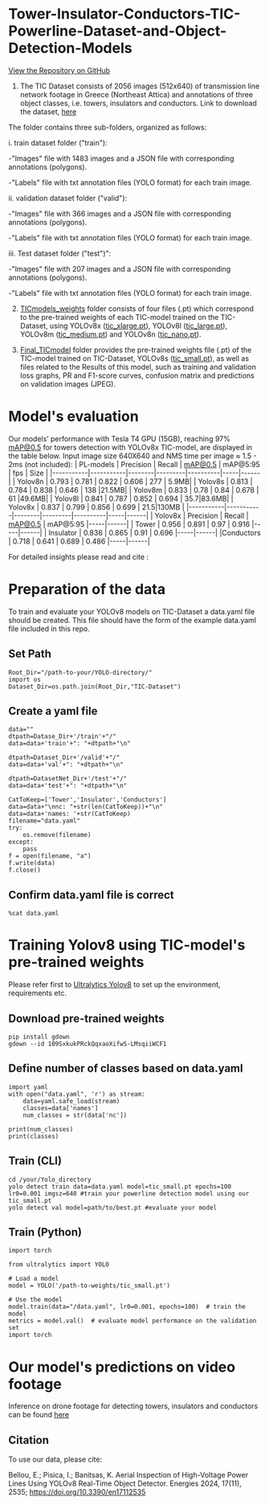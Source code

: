 # Tower-Insulator-Conductors-TIC-Powerline-Dataset-and-Object-Detection-Models
[View the Repository on GitHub](https://github.com/Elizbellou/Powerline-TIC-Dataset-and-Detection-Models)
1. The TIC Dataset consists of 2056 images (512x640) of transmission line network footage in Greece (Northeast Attica) and annotations of three object classes, i.e. towers, insulators and conductors. Link to download the dataset, [here](https://drive.google.com/drive/folders/1iD9DfRdULxudy4jtru1bteRz3th3x38v?usp=sharing)

The folder contains three sub-folders, organized as follows: 

i. train dataset folder ("train"):

-"Images" file with 1483 images and a JSON file with corresponding annotations (polygons).

-"Labels" file with txt annotation files (YOLO format) for each train image. 

ii. validation dataset folder ("valid"):

-"Images" file with 366 images and a JSON file with corresponding annotations (polygons).

-"Labels" file with txt annotation files (YOLO format) for each train image.

iii. Test dataset folder ("test")":

-"Images" file with 207 images and a JSON file with corresponding annotations (polygons).

-"Labels" file with txt annotation files (YOLO format) for each train image.

2. [TICmodels_weights](https://drive.google.com/drive/folders/1iD9DfRdULxudy4jtru1bteRz3th3x38v?usp=sharing) folder consists of four files (.pt) which correspond to the pre-trained weights of each TIC-model trained on the TIC-Dataset, using YOLOv8x ([tic_xlarge.pt](https://drive.google.com/file/d/1141g8IsKIhLKzMyXYUbpjTjZDzTgUJ5R/view?usp=sharing)), YOLOv8l ([tic_large.pt](https://drive.google.com/file/d/10L-Z663rLdyA4DzDgn0rLTUme2gL1Es5/view?usp=sharing)), YOLOv8m ([tic_medium.pt](https://drive.google.com/file/d/10OjMQYiE2wV8NIQCJ0ivA4vEH0MvPdU2/view?usp=sharing)) and YOLOv8n ([tic_nano.pt](https://drive.google.com/file/d/11gQvu9kSdYeXzq8hh_P-LgO0pGs5Cf3O/view?usp=sharing)). 
   
3. [Final_TICmodel](https://drive.google.com/drive/folders/1k6ZbP7PzigV1DkXF3g3fpQwcTmT8OsBu?usp=sharing) folder provides the pre-trained weights file (.pt) of the TIC-model trained on TIC-Dataset, YOLOv8s ([tic_small.pt](https://drive.google.com/file/d/109SxkukPRckQqxaoXifwS-LMsqiiWCF1/view?usp=sharing)), as well as files related to the Results of this model, such as training and validation loss graphs, PR and F1-score curves, confusion matrix and predictions on validation images (JPEG).
 
# Model's evaluation

Our models’ performance with Tesla T4 GPU (15GB), reaching 97% mAP@0.5 for towers detection with YOLOv8x TIC-model, are displayed in the table below. Input image size 640X640 and NMS time per image ≈ 1.5 - 2ms (not included): 
| PL-models | Precision | Recall | mAP@0.5 | mAP@5:95 | fps | Size |
|-----------|-----------|--------|---------|----------|-----|------|
| Yolov8n   | 0.793     | 0.781  | 0.822   | 0.606    | 277 | 5.9MB|
| Yolov8s   | 0.813     | 0.784  | 0.838   | 0.646    | 138 |21.5MB|
| Yolov8m   | 0.833     | 0.78   | 0.84    | 0.678    | 61  |49.6MB|
| Yolov8l   | 0.841     | 0.787  | 0.852   | 0.694    | 35.7|83.6MB|
| Yolov8x   | 0.837     | 0.799  | 0.856   | 0.699    | 21.5|130MB |
|-----------|-----------|--------|---------|----------|-----|------|
| Yolov8x   | Precision | Recall | mAP@0.5 | mAP@5:95 |-----|------|
| Tower     | 0.956     | 0.891  | 0.97    | 0.916    |-----|------|
| Insulator | 0.836     | 0.865  | 0.91    | 0.696    |-----|------|
|Conductors | 0.718     | 0.641  | 0.689   | 0.486    |-----|------|

For detailed insights please read and cite :

# Preparation of the data
To train and evaluate your YOLOv8 models on TIC-Dataset a data.yaml file should be created. This file should have the form of the example data.yaml file included in this repo.

## Set Path
```
Root_Dir="/path-to-your/YOLO-directory/"
import os
Dataset_Dir=os.path.join(Root_Dir,"TIC-Dataset")
```
## Create a yaml file
```
data=""
dtpath=Datase_Dir+'/train'+"/"
data=data+'train'+": "+dtpath+"\n"

dtpath=Dataset_Dir+'/valid'+"/"
data=data+'val'+": "+dtpath+"\n"

dtpath=DatasetNet_Dir+'/test'+"/"
data=data+'test'+": "+dtpath+"\n"

CatToKeep=['Tower','Insulator','Conductors']
data=data+"\nnc: "+str(len(CatToKeep))+"\n"
data=data+'names: '+str(CatToKeep)
filename="data.yaml"
try:
    os.remove(filename)
except:
    pass
f = open(filename, "a")
f.write(data)
f.close()
```
## Confirm data.yaml file is correct
```
%cat data.yaml
```
# Training Yolov8 using TIC-model's pre-trained weights

Please refer first to [Ultralytics Yolov8](https://github.com/ultralytics/ultralytics.git) to set up the environment, requirements etc.

## Download pre-trained weights
```
pip install gdown
gdown --id 109SxkukPRckQqxaoXifwS-LMsqiiWCF1
```
## Define number of classes based on data.yaml
```
import yaml
with open("data.yaml", 'r') as stream:
    data=yaml.safe_load(stream)
    classes=data['names']
    num_classes = str(data['nc'])

print(num_classes)
print(classes)
```
## Train (CLI)
```
cd /your/Yolo_directory
yolo detect train data=data.yaml model=tic_small.pt epochs=100 lr0=0.001 imgsz=640 #train your powerline detection model using our tic_small.pt
yolo detect val model=path/to/best.pt #evaluate your model
```
## Train (Python)
```
import torch

from ultralytics import YOLO

# Load a model
model = YOLO('/path-to-weights/tic_small.pt')

# Use the model
model.train(data="/data.yaml", lr0=0.001, epochs=100)  # train the model
metrics = model.val()  # evaluate model performance on the validation set
import torch
```
# Our model's predictions on video footage
Inference on drone footage for detecting towers, insulators and conductors can be found [here](https://youtu.be/6pstz7oj2uk)

## Citation
To use our data, please cite:

Bellou, E.; Pisica, I.; Banitsas, K. Aerial Inspection of High-Voltage Power Lines Using YOLOv8 Real-Time Object Detector. Energies 2024, 17(11), 2535; https://doi.org/10.3390/en17112535

